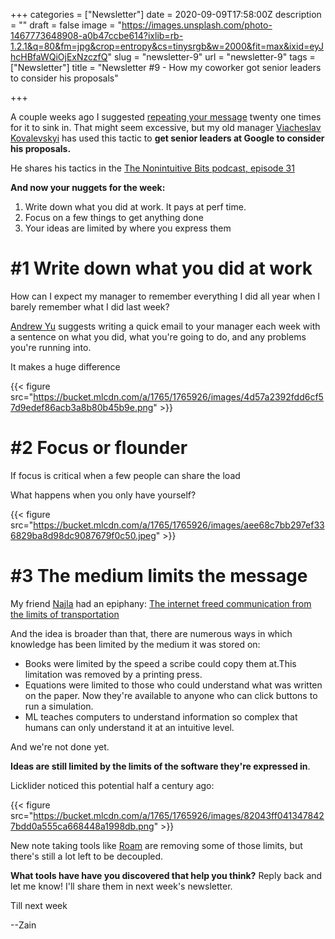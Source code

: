 +++
categories = ["Newsletter"]
date = 2020-09-09T17:58:00Z
description = ""
draft = false
image = "https://images.unsplash.com/photo-1467773648908-a0b47ccbe614?ixlib=rb-1.2.1&q=80&fm=jpg&crop=entropy&cs=tinysrgb&w=2000&fit=max&ixid=eyJhcHBfaWQiOjExNzczfQ"
slug = "newsletter-9"
url = "newsletter-9"
tags = ["Newsletter"]
title = "Newsletter #9 - How my coworker got senior leaders to consider his proposals"

+++


A couple weeks ago I suggested [repeating your message](__GHOST_URL__/newsletter/newsletter-7-everything-is-an-opportunity-to-learn?&utm_source=newsletter&utm_medium=email&utm_campaign=getting_senior_leaders_to_consider_your_proposals&utm_term=2020-09-09#try-to-over-communicate-i-dare-you) twenty one times for it to sink in. That might seem excessive, but my old manager [Viacheslav Kovalevskyi](https://twitter.com/b0noi) has used this tactic to **get senior leaders at Google to consider his proposals.**

He shares his tactics in the [The Nonintuitive Bits podcast, episode 31](http://www.thenonintuitivebits.com/673913/5360560-it-pays-to-over-communicate-episode-31?&utm_source=newsletter&utm_medium=email&utm_campaign=getting_senior_leaders_to_consider_your_proposals&utm_term=2020-09-09)

**And now your nuggets for the week:**

1. Write down what you did at work. It pays at perf time.
2. Focus on a few things to get anything done
3. Your ideas are limited by where you express them

# #1 Write down what you did at work

How can I expect my manager to remember everything I did all year when I barely remember what I did last week?

[Andrew Yu](https://twitter.com/andrewcyu/utm_source=zainrizvi.io?&utm_medium=email&utm_campaign=getting_senior_leaders_to_consider_your_proposals&utm_term=2020-09-09) suggests writing a quick email to your manager each week with a sentence on what you did, what you're going to do, and any problems you're running into.

It makes a huge difference

{{< figure src="https://bucket.mlcdn.com/a/1765/1765926/images/4d57a2392fdd6cf57d9edef86acb3a8b80b45b9e.png" >}}

# #2 Focus or flounder

If focus is critical when a few people can share the load

What happens when you only have yourself?

{{< figure src="https://bucket.mlcdn.com/a/1765/1765926/images/aee68c7bb297ef336829ba8d98dc9087679f0c50.jpeg" >}}

# #3 The medium limits the message

My friend [Najla](https://twitter.com/NajlaAlariefy?&utm_source=newsletter&utm_medium=email&utm_campaign=getting_senior_leaders_to_consider_your_proposals&utm_term=2020-09-09) had an epiphany: [The internet freed communication from the limits of transportation](https://najla.cc/independence-by-tech-how-humans-are-empowered/?utm_source=zainrizvi.io&utm_medium=email&utm_campaign=getting_senior_leaders_to_consider_your_proposals&utm_term=2020-09-09)

And the idea is broader than that, there are numerous ways in which knowledge has been limited by the medium it was stored on:

* Books were limited by the speed a scribe could copy them at.This limitation was removed by a printing press.
* Equations were limited to those who could understand what was written on the paper. Now they're available to anyone who can click buttons to run a simulation.
* ML teaches computers to understand information so complex that humans can only understand it at an intuitive level.

And we're not done yet.

**Ideas are still limited by the limits of the software they're expressed in**.

Licklider noticed this potential half a century ago:

{{< figure src="https://bucket.mlcdn.com/a/1765/1765926/images/82043ff0413478427bdd0a555ca668448a1998db.png" >}}

New note taking tools like [Roam](https://roamresearch.com/?utm_source=zainrizvi.io&utm_medium=email&utm_campaign=getting_senior_leaders_to_consider_your_proposals&utm_term=2020-09-09) are removing some of those limits, but there's still a lot left to be decoupled.

**What tools have have you discovered that help you think?** Reply back and let me know! I'll share them in next week's newsletter.

Till next week

--Zain

